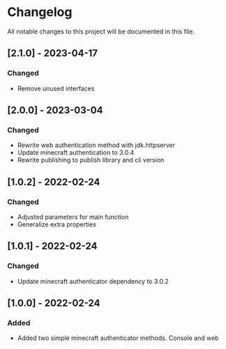 # Changelog
All notable changes to this project will be documented in this file.

## [2.1.0] - 2023-04-17
### Changed
 - Remove unused interfaces

## [2.0.0] - 2023-03-04
### Changed
 - Rewrite web authentication method with jdk.httpserver
 - Update minecraft authentication to 3.0.4
 - Rewrite publishing to publish library and cli version

## [1.0.2] - 2022-02-24
### Changed
 - Adjusted parameters for main function
 - Generalize extra properties

## [1.0.1] - 2022-02-24
### Changed
 - Update minecraft authenticator dependency to 3.0.2

## [1.0.0] - 2022-02-24
### Added
 - Added two simple minecraft authenticator methods. Console and web